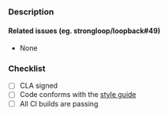 ### Description


#### Related issues (eg. strongloop/loopback#49)

- None

### Checklist

- [ ] CLA signed
- [ ] Code conforms with the [style
  guide](http://loopback.io/doc/en/contrib/style-guide.html)
- [ ] All CI builds are passing
